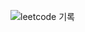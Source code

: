 ![leetcode 기록](https://github.com/kimmsunghyun/leetcode/assets/163809982/acf0db50-770d-4290-8e21-828fb7681bea)

